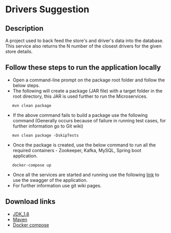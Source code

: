 # Drivers Suggestion

## Description
A project used to back feed the store's and driver's data into the database. This service also returns the N number of the closest drivers for the given store details.

## Follow these steps to run the application locally
 - Open a command-line prompt on the package root folder and follow the below steps.
 - The following will create a package (JAR file) with a target folder in the root directory, this JAR is used further to run the Microservices.
```
   mvn clean package 
```
 - If the above command fails to build a package use the following command (Generally occurs because of failure in running test cases, for further information go to Git wiki)
```
   mvn clean package -DskipTests
```
 - Once the package is created, use the below command to run all the required containers - Zookeeper, Kafka, MySQL, Spring boot application. 
```
   docker-compose up
```
 - Once all the services are started and running use the following [link](http://localhost:9080/swagger-ui/#/) to use the swagger of the application.
 - For further information use git wiki pages.

## Download links 
 - [JDK_1.8](https://www.oracle.com/java/technologies/javase/javase-jdk8-downloads.html)
 - [Maven](https://maven.apache.org/download.cgi) 
 - [Docker compose](https://docs.docker.com/compose/install/)
